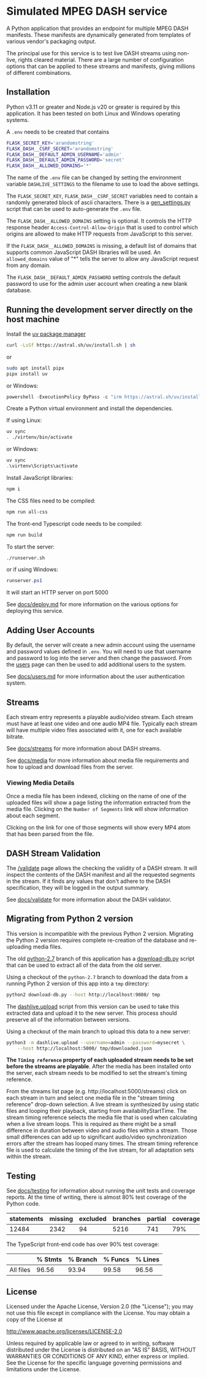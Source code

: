 # Simulated MPEG DASH service

A Python application that provides an endpoint for multiple MPEG DASH
manifests. These manifests are dynamically generated from templates of various
vendor's packaging output.

The principal use for this service is to test live DASH streams using
non-live, rights cleared material. There are a large number of configuration
options that can be applied to these streams and manifests, giving millions
of different combinations.

## Installation

Python v3.11 or greater and Node.js v20 or greater is required by this
application. It has been tested on both Linux and Windows operating systems.

A `.env` needs to be created that contains

```bash
FLASK_SECRET_KEY='arandomstring'
FLASK_DASH__CSRF_SECRET='arandomstring'
FLASK_DASH__DEFAULT_ADMIN_USERNAME='admin'
FLASK_DASH__DEFAULT_ADMIN_PASSWORD='secret'
FLASK_DASH__ALLOWED_DOMAINS='*'
```

The name of the `.env` file can be changed by setting the environment
variable `DASHLIVE_SETTINGS` to the filename to use to load the above
settings.

The `FLASK_SECRET_KEY`, `FLASK_DASH__CSRF_SECRET` variables need to contain
a randomly generated block of ascii characters. There is a
[gen_settings.py](./gen_settings.py) script that can be used to auto-generate
the `.env` file.

The `FLASK_DASH__ALLOWED_DOMAINS` setting is optional. It controls the HTTP
response header `Access-Control-Allow-Origin` that is used to control which
origins are allowed to make HTTP requests from JavaScript to this server.

If the `FLASK_DASH__ALLOWED_DOMAINS` is missing, a default list of domains
that supports common JavaScript DASH libraries will be used. An `allowed_domains`
value of "*" tells the server to allow any JavaScript request from any domain.

The `FLASK_DASH__DEFAULT_ADMIN_PASSWORD` setting controls the default password
to use for the admin user account when creating a new blank database.

## Running the development server directly on the host machine

Install the [uv package manager](https://docs.astral.sh/uv/getting-started/installation/)

```sh
curl -LsSf https://astral.sh/uv/install.sh | sh
```

or

```sh
sudo apt install pipx
pipx install uv
```

or Windows:

```powershell
powershell -ExecutionPolicy ByPass -c "irm https://astral.sh/uv/install.ps1 | iex"
```

Create a Python virtual environment and install the dependencies.

If using Linux:

```sh
uv sync
. ./virtenv/bin/activate
```

or Windows:

```powershell
uv sync
.\virtenv\Scripts\activate
```

Install JavaScript libraries:

```sh
npm i
```

The CSS files need to be compiled:

```sh
npm run all-css
```

The front-end Typescript code needs to be compiled:

```sh
npm run build
```

To start the server:

```sh
./runserver.sh
```

or if using Windows:

```powershell
runserver.ps1
```

It will start an HTTP server on port 5000

See [docs/deploy.md](./docs/deploy.md) for more information on the various
options for deploying this service.

## Adding User Accounts

By default, the server will create a new admin account using the username
and password values defined in `.env`. You will need to use that username
and password to log into the server and then change the password. From the
[users](http://localhost:5000/users) page can then be used to add additional
users to the system.

See [docs/users.md](./docs/users.md) for more information about the user
authentication system.

## Streams

Each stream entry represents a playable audio/video stream. Each stream
must have at least one video and one audio MP4 file. Typically each
stream will have multiple video files associated with it, one for
each available bitrate.

See [docs/streams](./docs/streams.md) for more information about DASH
streams.

See [docs/media](./docs/media.md) for more information about media
file requirements and how to upload and download files from the server.

### Viewing Media Details

Once a media file has been indexed, clicking on the name of one of the
uploaded files will show a page listing the information extracted from
the media file. Clicking on the `Number of Segments` link will show information
about each segment.

Clicking on the link for one of those segments will show every MP4 atom
that has been parsed from the file.

## DASH Stream Validation

The [/validate](http://localhost:5000/validate/) page allows the checking
the validity of a DASH stream. It will inspect the contents of the DASH
manifest and all the requested segments in the stream. If it finds
any values that don't adhere to the DASH specification, they will be
logged in the output summary.

See [docs/validate](./docs/validate.md) for more information about the
DASH validator.

## Migrating from Python 2 version

This version is incompatible with the previous Python 2 version.
Migrating the Python 2 version requires complete re-creation of the
database and re-uploading media files.

The old [python-2.7](https://github.com/asrashley/dash-live/tree/python-2.7)
branch of this application has a
[download-db.py](https://github.com/asrashley/dash-live/blob/python-2.7/download-db.py)
script that can be used to extract all of the data from the old server.

Using a checkout of the `python-2.7` branch to download the data from
a running Python 2 version of this app into a `tmp` directory:

```sh
python2 download-db.py --host http://localhost:9080/ tmp
```

The [dashlive.upload](./dashlive/upload.py) script from this version can
be used to take this extracted data and upload it to the new server. This
process should preserve all of the information between versions.

Using a checkout of the main branch to upload this data to a new
server:

```sh
python3 -m dashlive.upload --username=admin --password=mysecret \
    --host http://localhost:5000/ tmp/downloaded.json
```

**The `Timing reference` property of each uploaded stream needs to be set before
the streams are playable**. After the media has been installed onto the server,
each stream needs to be modified to set the stream's timing reference.

From the streams list page (e.g. http://localhost:5000/streams) click on each
stream in turn and select one media file in the "stream timing reference" drop-down
selection. A live stream is synthesized by using static files and looping their
playback, starting from availabilityStartTime. The stream timing reference selects
the media file that is used when calculating when a live stream loops. This is
required as there might be a small difference in duration between video and audio
files within a stream. Those small differences can add up to significant audio/video
synchronization errors after the stream has looped many times. The stream timing
reference file is used to calculate the timing of the live stream, for all
adaptation sets within the stream.

## Testing

See [docs/testing](./docs/testing.md) for information about running the
unit tests and coverage reports. At the time of writing, there is almost 80%
test coverage of the Python code.

| statements | missing | excluded | branches | partial | coverage |
| --- | --- | --- | --- | --- | --- |
| 12484 | 2342 | 94 | 5216 | 741 | 79% |

The TypeScript front-end code has over 90% test coverage:

|           | % Stmts | % Branch | % Funcs | % Lines |
| --------- | ------- | -------- | ------- | ------- |
| All files |   96.56 |    93.94 |   99.58 |   96.56 |

## License

Licensed under the Apache License, Version 2.0 (the "License");
you may not use this file except in compliance with the License.
You may obtain a copy of the License at

<http://www.apache.org/licenses/LICENSE-2.0>

Unless required by applicable law or agreed to in writing, software
distributed under the License is distributed on an "AS IS" BASIS,
WITHOUT WARRANTIES OR CONDITIONS OF ANY KIND, either express or implied.
See the License for the specific language governing permissions and
limitations under the License.

